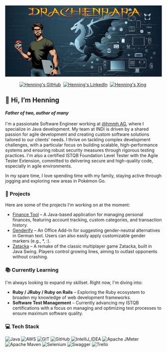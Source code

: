 ![Profile page banner](images/banner.png)

<p align="center">
    <a href="https://github.com/drachenpapa"><img height="25" alt="Henning's GitHub" src="https://img.shields.io/badge/-white?style=social&logo=GitHub"></a>&nbsp;
    <a href="https://linkedin.com/in/henning-steinberg"><img height="25" alt="Henning's LinkedIn" src="https://img.shields.io/badge/-white?style=social&logo=linkedin"></a>&nbsp;
    <a href="https://www.xing.com/profile/CHenning_Steinberg"><img height="25" alt="Henning's Xing" src="https://img.shields.io/badge/-green?style=social&logo=Xing"></a>&nbsp;
</p>

## 👋 Hi, I’m Henning
#### <i>Father of two, author of many</i>

I'm a passionate Software Engineer working at <a href="https://github.com/hmmh">@hmmh AG</a>, where I specialize in Java development.
My team at INDI is driven by a shared passion for agile development and creating custom software solutions tailored to our clients' needs.
I thrive on tackling complex development challenges, with a particular focus on building scalable, high-performance systems and ensuring robust security measures through rigorous testing practices.
I'm also a certified ISTQB Foundation Level Tester with the Agile Tester Extension, committed to delivering secure and high-quality code, especially in agile environments.

In my spare time, I love spending time with my family, staying active through jogging and exploring new areas in Pokémon Go.


### 🚀 Projects
Here are some of the projects I'm working on at the moment:
- [Finance Tool](https://github.com/drachenpapa/finance-tool) – A Java-based application for managing personal finances, featuring account tracking, custom categories, and transaction history.
- [Genderify](https://github.com/drachenpapa/genderify) – An Office Add-In for suggesting gender-neutral alternatives in German text. Users can also easily apply customizable gender markers (e.g., *, :).
- [Zatacka](https://github.com/drachenpapa/zatacka) – A remake of the classic multiplayer game Zatacka, built in Java Swing. Players control growing lines, aiming to outlast opponents without crashing.


### 📚 Currently Learning
I'm always looking to expand my skillset. Right now, I'm diving into:
- **Ruby / JRuby / Ruby on Rails** – Exploring the Ruby ecosystem to broaden my knowledge of web development frameworks.
- **Software Test Management** – Currently advancing my ISTQB certifications with a focus on managing and optimizing test processes to ensure maximum software quality.


### 💻 Tech Stack
![Java](https://img.shields.io/badge/JAVA-yellow?logo=java&style=flat-square&logoColor=white)
![AWS](https://img.shields.io/badge/AWS-232F3E?logo=amazon-aws&style=flat-square&logoColor=white)
![GIT](https://img.shields.io/badge/Git-F05032?logo=git&style=flat-square&logoColor=white)
![GitHub](https://img.shields.io/badge/GitHub-181717?logo=github&style=flat-square&logoColor=white)
![IntelliJ_IDEA](https://img.shields.io/badge/IntelliJ_IDEA-000000?logo=intellijidea&style=flat-square&logoColor=white)
![Apache JMeter](https://img.shields.io/badge/JMeter-D22128?logo=apachejmeter&style=flat-square&logoColor=white)
![Apache Maven](https://img.shields.io/badge/Maven-C71A36?logo=apachemaven&style=flat-square&logoColor=white)
![Selenium](https://img.shields.io/badge/Selenium-43B02A?logo=selenium&style=flat-square&logoColor=white)
![Swagger](https://img.shields.io/badge/Swagger-85EA2D?logo=swagger&style=flat-square&logoColor=black)
![Trello](https://img.shields.io/badge/Trello-0052CC?logo=trello&style=flat-square&logoColor=white)
